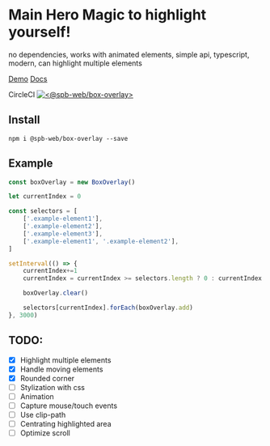 # Main Hero Magic to highlight yourself!
no dependencies, works with animated elements, simple api,
typescript, modern, can highlight multiple elements

[Demo](https://spb-web.github.io/boxOverlay/)
[Docs](https://spb-web.github.io/boxOverlay/docs/)

CircleCI 
[![<@spb-web/box-overlay>](https://circleci.com/gh/spb-web/boxOverlay.svg?style=svg)](<https://circleci.com/gh/spb-web/boxOverlay>)

## Install
```
npm i @spb-web/box-overlay --save
```

## Example

```js
const boxOverlay = new BoxOverlay()

let currentIndex = 0

const selectors = [
    ['.example-element1'],
    ['.example-element2'],
    ['.example-element3'],
    ['.example-element1', '.example-element2'],
]

setInterval(() => {
    currentIndex+=1
    currentIndex = currentIndex >= selectors.length ? 0 : currentIndex

    boxOverlay.clear()

    selectors[currentIndex].forEach(boxOverlay.add)
}, 3000)
```

## TODO:
- [x] Highlight multiple elements
- [x] Handle moving elements
- [x] Rounded corner
- [ ] Stylization with css
- [ ] Animation
- [ ] Capture mouse/touch events
- [ ] Use clip-path
- [ ] Centrating highlighted area
- [ ] Optimize scroll